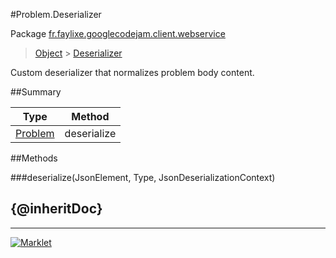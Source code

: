 #Problem.Deserializer

Package [fr.faylixe.googlecodejam.client.webservice](README.md)<br>
> [Object](../../../../java/lang/Object.md) > [Deserializer](Deserializer.md)

Custom deserializer that normalizes problem body content.

##Summary

Type | Method
 --- | --- 
[Problem](Problem.md) | deserialize

##Methods

###deserialize(JsonElement, Type, JsonDeserializationContext)


{@inheritDoc}
---
---
[![Marklet](https://img.shields.io/badge/Generated%20by-Marklet-green.svg)](https://github.com/Faylixe/marklet)